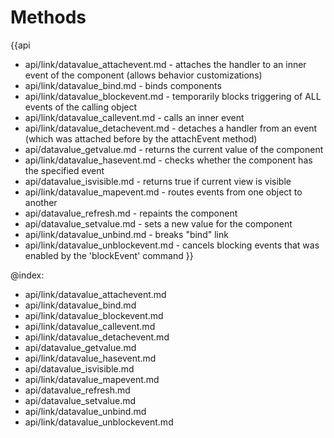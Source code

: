 Methods
=======

{{api
- api/link/datavalue_attachevent.md - attaches the handler to an inner event of the component (allows behavior customizations)
- api/link/datavalue_bind.md - binds components
- api/link/datavalue_blockevent.md - temporarily blocks triggering of ALL events of the calling object
- api/link/datavalue_callevent.md - calls an inner event
- api/link/datavalue_detachevent.md - detaches a handler from an event (which was attached before by the attachEvent method)
- api/datavalue_getvalue.md - returns the current value of the component
- api/link/datavalue_hasevent.md - checks whether the component has the specified event
- api/datavalue_isvisible.md - returns true if current view is visible
- api/link/datavalue_mapevent.md - routes events from one object to another
- api/datavalue_refresh.md - repaints the component
- api/datavalue_setvalue.md - sets a new value for the component
- api/link/datavalue_unbind.md - breaks "bind" link
- api/link/datavalue_unblockevent.md - cancels blocking events that was enabled by the 'blockEvent' command
}}

@index:
- api/link/datavalue_attachevent.md
- api/link/datavalue_bind.md
- api/link/datavalue_blockevent.md
- api/link/datavalue_callevent.md
- api/link/datavalue_detachevent.md
- api/datavalue_getvalue.md
- api/link/datavalue_hasevent.md
- api/datavalue_isvisible.md
- api/link/datavalue_mapevent.md
- api/datavalue_refresh.md
- api/datavalue_setvalue.md
- api/link/datavalue_unbind.md
- api/link/datavalue_unblockevent.md


